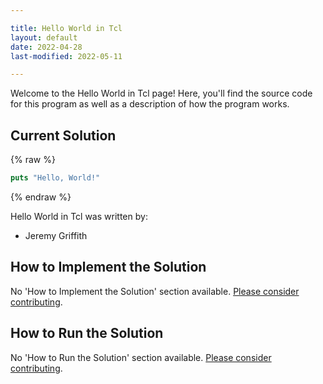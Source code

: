 ```yaml
---

title: Hello World in Tcl
layout: default
date: 2022-04-28
last-modified: 2022-05-11

---
```


Welcome to the Hello World in Tcl page! Here, you'll find the source code for this program as well as a description of how the program works.

## Current Solution

{% raw %}

```tcl
puts "Hello, World!"
```

{% endraw %}

Hello World in Tcl was written by:

- Jeremy Griffith

## How to Implement the Solution

No 'How to Implement the Solution' section available. [Please consider contributing](https://github.com/TheRenegadeCoder/sample-programs-website).

## How to Run the Solution

No 'How to Run the Solution' section available. [Please consider contributing](https://github.com/TheRenegadeCoder/sample-programs-website).